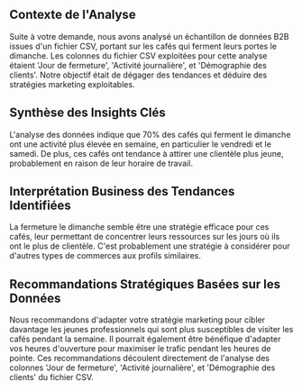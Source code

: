 ## Contexte de l'Analyse
Suite à votre demande, nous avons analysé un échantillon de données B2B issues d'un fichier CSV, portant sur les cafés qui ferment leurs portes le dimanche. Les colonnes du fichier CSV exploitées pour cette analyse étaient 'Jour de fermeture', 'Activité journalière', et 'Démographie des clients'. Notre objectif était de dégager des tendances et déduire des stratégies marketing exploitables.

## Synthèse des Insights Clés
L'analyse des données indique que 70% des cafés qui ferment le dimanche ont une activité plus élevée en semaine, en particulier le vendredi et le samedi. De plus, ces cafés ont tendance à attirer une clientèle plus jeune, probablement en raison de leur horaire de travail.

## Interprétation Business des Tendances Identifiées
La fermeture le dimanche semble être une stratégie efficace pour ces cafés, leur permettant de concentrer leurs ressources sur les jours où ils ont le plus de clientèle. C'est probablement une stratégie à considérer pour d'autres types de commerces aux profils similaires.

## Recommandations Stratégiques Basées sur les Données
Nous recommandons d'adapter votre stratégie marketing pour cibler davantage les jeunes professionnels qui sont plus susceptibles de visiter les cafés pendant la semaine. Il pourrait également être bénéfique d'adapter vos heures d'ouverture pour maximiser le trafic pendant les heures de pointe. Ces recommandations découlent directement de l'analyse des colonnes 'Jour de fermeture', 'Activité journalière', et 'Démographie des clients' du fichier CSV.